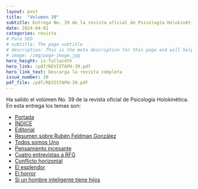 ```yaml
---
layout: post
title:  "Volumen 39"
subtitle: Entrega No. 39 de la revista oficial de Psicología Holokinética
date: 2024-04-01
categories: revista
# Para SEO
# subtitle: The page subtitle
# description: This is the meta description for this page and will help it appear in search engines
# image: /img/page-image.jpg
hero_height: is-fullwidth
hero_link: /pdf/REVISTAPH-39.pdf
hero_link_text: Descarga la revista completa
issue_number: 39
pdf_file: /pdf/REVISTAPH-39.pdf
---
```


Ha salido el volúmen No. 39 de la revista oficial de Psicología Holokinética. 
En esta entrega los temas son:


- [Portada](/pdf/REVISTAPH-39.pdf#page=1)
- [ÍNDICE](/pdf/REVISTAPH-39.pdf#page=3)
- [Editorial](/pdf/REVISTAPH-39.pdf#page=4)
- [Resumen sobre Rubén Feldman González](/pdf/REVISTAPH-39.pdf#page=5)
- [Todos somos Uno](/pdf/REVISTAPH-39.pdf#page=7)
- [Pensamiento incesante](/pdf/REVISTAPH-39.pdf#page=19)
- [Cuatro entrevistas a RFG](/pdf/REVISTAPH-39.pdf#page=20)
- [Conflicto horizontal](/pdf/REVISTAPH-39.pdf#page=44)
- [El esplendor](/pdf/REVISTAPH-39.pdf#page=45)
- [El horror](/pdf/REVISTAPH-39.pdf#page=46)
- [Si un hombre inteligente tiene hijos](/pdf/REVISTAPH-39.pdf#page=47)
